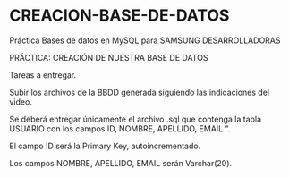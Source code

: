 # CREACION-BASE-DE-DATOS
Práctica Bases de datos en MySQL para SAMSUNG DESARROLLADORAS

PRÁCTICA: CREACIÓN DE NUESTRA BASE DE DATOS

Tareas a entregar.

Subir los archivos de la BBDD generada siguiendo las indicaciones del video.

Se deberá entregar únicamente el archivo .sql que contenga la tabla USUARIO con los campos ID, NOMBRE, APELLIDO, EMAIL ”.

El campo ID será la Primary Key, autoincrementado.

Los campos NOMBRE, APELLIDO, EMAIL serán Varchar(20).
